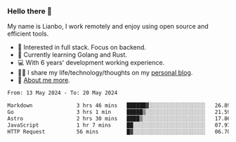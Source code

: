 ### Hello there 👋

My name is Lianbo, I work remotely and enjoy using open source and efficient tools.

- 🔭 Interested in full stack. Focus on backend.
- 🌱 Currently learning Golang and Rust.
- 💻 With 6 years' development working experience.
- ✍🏻 I share my life/technology/thoughts on my [personal blog](https://godruoyi.com).
- 👒 [About me more](https://godruoyi.com/posts/About-godruoyi).

<!--START_SECTION:waka-->

```txt
From: 13 May 2024 - To: 20 May 2024

Markdown              3 hrs 46 mins   ██████▓░░░░░░░░░░░░░░░░░░   26.89 %
Go                    3 hrs 1 min     █████▒░░░░░░░░░░░░░░░░░░░   21.59 %
Astro                 2 hrs 30 mins   ████▒░░░░░░░░░░░░░░░░░░░░   17.86 %
JavaScript            1 hr 7 mins     ██░░░░░░░░░░░░░░░░░░░░░░░   07.97 %
HTTP Request          56 mins         █▓░░░░░░░░░░░░░░░░░░░░░░░   06.70 %
```

<!--END_SECTION:waka-->
